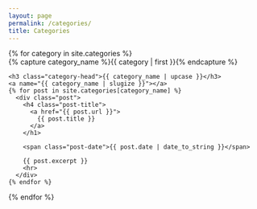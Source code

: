 ```yaml
---
layout: page
permalink: /categories/
title: Categories
---
```



<div id="archives">
{% for category in site.categories %}
  <div class="archive-group">
    {% capture category_name %}{{ category | first }}{% endcapture %}
    <div id="#{{ category_name | slugize }}"></div>
    <p></p>

    <h3 class="category-head">{{ category_name | upcase }}</h3>
    <a name="{{ category_name | slugize }}"></a>
    {% for post in site.categories[category_name] %}
      <div class="post">
        <h4 class="post-title">
          <a href="{{ post.url }}">
            {{ post.title }}
          </a>
        </h1>

        <span class="post-date">{{ post.date | date_to_string }}</span>

        {{ post.excerpt }}
        <hr>
      </div>
    {% endfor %}
  </div>
{% endfor %}
</div>